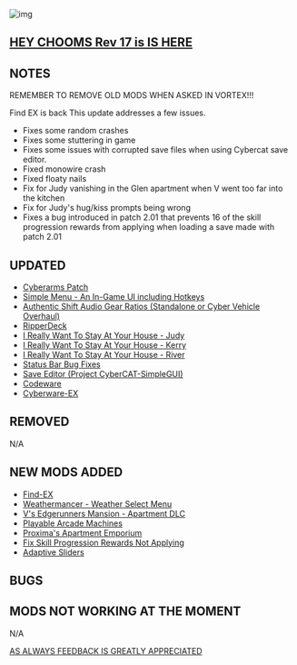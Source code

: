 ![img](https://s11.gifyu.com/images/Cuty-od-Dreams-Logo-YellowUP.png)


[HEY CHOOMS Rev 17 is IS HERE](https://)
-

NOTES
-

REMEMBER TO REMOVE OLD MODS WHEN ASKED IN VORTEX!!! 

Find EX is back
This update addresses a few issues.

- Fixes some random crashes
- Fixes some stuttering in game
- Fixes some issues with corrupted save files when using Cybercat save editor.
- Fixed monowire crash
- Fixed floaty nails
- Fix for Judy vanishing in the Glen apartment when V went too far into the kitchen
- Fix for Judy's hug/kiss prompts being wrong
- Fixes a bug introduced in patch 2.01 that prevents 16 of the skill progression rewards from applying when loading a save made with patch 2.01


UPDATED
-

- [Cyberarms Patch](https://www.nexusmods.com/cyberpunk2077/mods/4393?tab=description)
- [Simple Menu - An In-Game UI including Hotkeys](https://www.nexusmods.com/cyberpunk2077/mods/818)
- [Authentic Shift Audio Gear Ratios (Standalone or Cyber Vehicle Overhaul)](https://www.nexusmods.com/cyberpunk2077/mods/6823)
- [RipperDeck](https://www.nexusmods.com/cyberpunk2077/mods/9302?tab=description)
- [I Really Want To Stay At Your House - Judy](https://www.nexusmods.com/cyberpunk2077/mods/8753?tab=description)
- [I Really Want To Stay At Your House - Kerry](https://www.nexusmods.com/cyberpunk2077/mods/8806)
- [I Really Want To Stay At Your House - River](https://www.nexusmods.com/cyberpunk2077/mods/8826)
- [Status Bar Bug Fixes](https://www.nexusmods.com/cyberpunk2077/mods/4316?tab=description)
- [Save Editor (Project CyberCAT-SimpleGUI)](https://www.nexusmods.com/cyberpunk2077/mods/718)
- [Codeware](https://www.nexusmods.com/cyberpunk2077/mods/7780)
- [Cyberware-EX](https://www.nexusmods.com/cyberpunk2077/mods/9429)

REMOVED
-

N/A

NEW MODS ADDED 
-

- [Find-EX](https://www.nexusmods.com/cyberpunk2077/mods/8340?tab=description)
- [Weathermancer - Weather Select Menu](https://www.nexusmods.com/cyberpunk2077/mods/9805)
- [V's Edgerunners Mansion - Apartment DLC](https://www.nexusmods.com/cyberpunk2077/mods/5437?tab=description)
- [Playable Arcade Machines](https://www.nexusmods.com/cyberpunk2077/mods/4213?tab=description)
- [Proxima's Apartment Emporium](https://www.nexusmods.com/cyberpunk2077/mods/9765)
- [Fix Skill Progression Rewards Not Applying](https://www.nexusmods.com/cyberpunk2077/mods/9879?tab=description)
- [Adaptive Sliders](https://www.nexusmods.com/cyberpunk2077/mods/5075?tab=description)

BUGS
-


MODS NOT WORKING AT THE MOMENT 
-

N/A

[AS ALWAYS FEEDBACK IS GREATLY APPRECIATED](https://)
